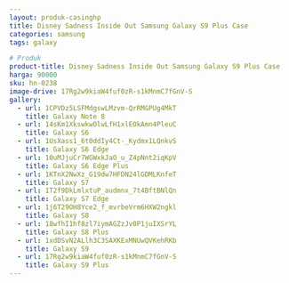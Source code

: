 ```yaml
---
layout: produk-casinghp
title: Disney Sadness Inside Out Samsung Galaxy S9 Plus Case
categories: samsung
tags: galaxy

# Produk
product-title: Disney Sadness Inside Out Samsung Galaxy S9 Plus Case
harga: 90000
sku: hn-0238
image-drive: 17Rg2w9kiaW4fuf0zR-s1kMnmC7fGnV-S
gallery:
  - url: 1CPVDz5LSFMdgswLMzvm-QrRMGPUg4MkT
    title: Galaxy Note 8
  - url: 14sKm1XkswkwOlwLfH1xlEOkAmn4PleuC
    title: Galaxy S6
  - url: 1UsXass1_6t0ddIy4Ct-_Kydmx1LQnkvS
    title: Galaxy S6 Edge
  - url: 10uMJjuCr7WGWxkJaO_u_Z4pNnt2iqKpV
    title: Galaxy S6 Edge Plus
  - url: 1KTnX2NwXz_G19dw7HFDN24lGDMLKnfeT
    title: Galaxy S7
  - url: 1T2f9DkLmlxtuP_audmnx_7t4BftBNlQn
    title: Galaxy S7 Edge
  - url: 1j6T29OH8Yce2_f_mvrbeVrm6HXW2ngkl
    title: Galaxy S8
  - url: 18wfhI1hf8zl7iymAGZzJv0P1juIXSrYL
    title: Galaxy S8 Plus
  - url: 1xdDSvN2ALlh3C3SAXKExMNUwQVKehRKb
    title: Galaxy S9
  - url: 17Rg2w9kiaW4fuf0zR-s1kMnmC7fGnV-S
    title: Galaxy S9 Plus
---
```


